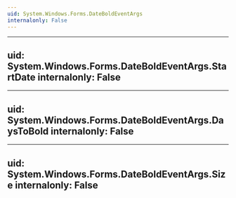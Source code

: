 ```yaml
---
uid: System.Windows.Forms.DateBoldEventArgs
internalonly: False
---
```


---
uid: System.Windows.Forms.DateBoldEventArgs.StartDate
internalonly: False
---

---
uid: System.Windows.Forms.DateBoldEventArgs.DaysToBold
internalonly: False
---

---
uid: System.Windows.Forms.DateBoldEventArgs.Size
internalonly: False
---
